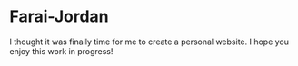 # Farai-Jordan
I thought it was finally time for me to create a personal website. I hope you enjoy this work in progress!

